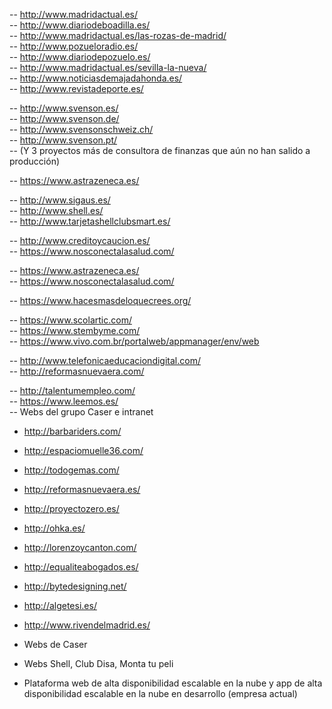 
-- http://www.madridactual.es/ <br/>
-- http://www.diariodeboadilla.es/ <br/>
-- http://www.madridactual.es/las-rozas-de-madrid/ <br/>
-- http://www.pozueloradio.es/ <br/>
-- http://www.diariodepozuelo.es/ <br/>
-- http://www.madridactual.es/sevilla-la-nueva/ <br/>
-- http://www.noticiasdemajadahonda.es/ <br/>
-- http://www.revistadeporte.es/ <br/>

-- http://www.svenson.es/ <br/>
-- http://www.svenson.de/ <br/>
-- http://www.svensonschweiz.ch/ <br/>
-- http://www.svenson.pt/ <br/>
-- (Y 3 proyectos más de consultora de finanzas que aún no han salido a producción)

-- https://www.astrazeneca.es/ <br/>

-- http://www.sigaus.es/ <br/>
-- http://www.shell.es/ <br/>
-- http://www.tarjetashellclubsmart.es/ <br/>

-- http://www.creditoycaucion.es/ <br/>
-- https://www.nosconectalasalud.com/ <br/>

-- https://www.astrazeneca.es/ <br/>
-- https://www.nosconectalasalud.com/ <br/>

-- https://www.hacesmasdeloquecrees.org/ <br/>

-- https://www.scolartic.com/ <br/>
-- https://www.stembyme.com/ <br/>
-- https://www.vivo.com.br/portalweb/appmanager/env/web <br/>

-- http://www.telefonicaeducaciondigital.com/ <br/>
-- http://reformasnuevaera.com/ <br/>

-- http://talentumempleo.com/ <br/>
-- https://www.leemos.es/ <br/>
-- Webs del grupo Caser e intranet

- http://barbariders.com/ <br/>
- http://espaciomuelle36.com/ <br/>
- http://todogemas.com/ <br/>
- http://reformasnuevaera.es/ <br/>
- http://proyectozero.es/ <br/>
- http://ohka.es/ <br/>
- http://lorenzoycanton.com/ <br/>
- http://equaliteabogados.es/ <br/>
- http://bytedesigning.net/ <br/>
- http://algetesi.es/ <br/>
- http://www.rivendelmadrid.es/ <br/>

- Webs de Caser <br/>
- Webs Shell, Club Disa, Monta tu peli <br/>
- Plataforma web de alta disponibilidad escalable en la nube y app de alta disponibilidad escalable en la nube en desarrollo (empresa actual) <br/>

